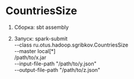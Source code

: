 # CountriesSize

1. Сборка:
sbt assembly

2. Запуск:
spark-submit \
--class ru.otus.hadoop.sgribkov.CountriesSize \
--master local[*] \
/path/to/x.jar \
--input-file-path "/path/to/y.json" \
--output-file-path "/path/to/z.json"
